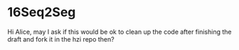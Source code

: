 # 16Seq2Seg

Hi Alice, may I ask if this would be ok to clean up the code after finishing the draft and fork it in the hzi repo then?
